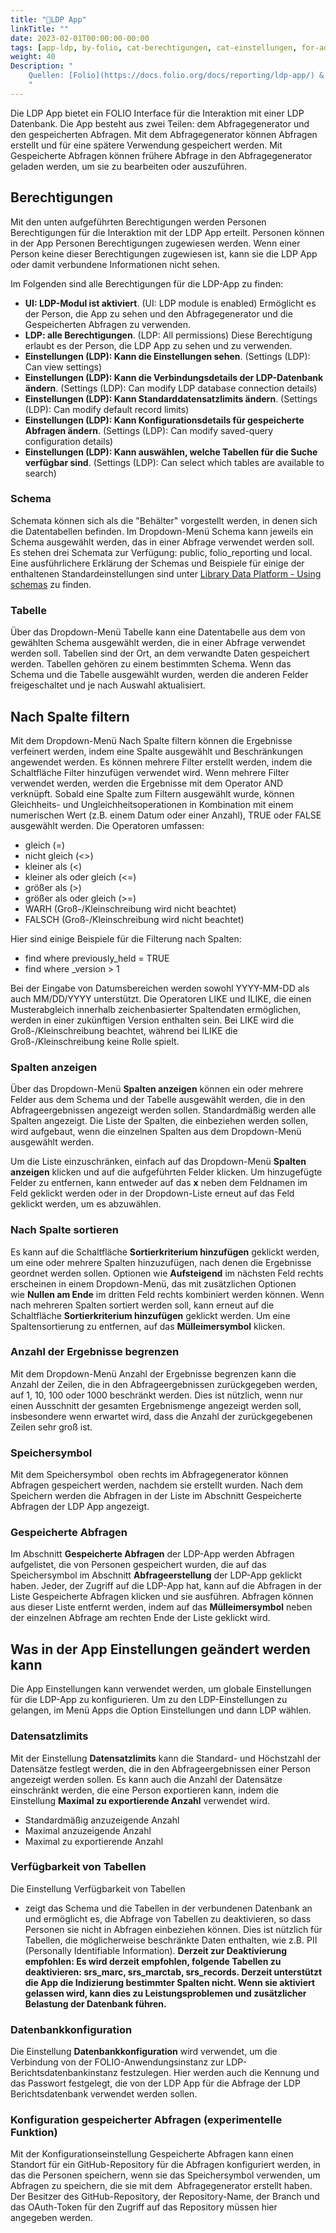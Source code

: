 ```yaml
---
title: "📱LDP App"
linkTitle: ""
date: 2023-02-01T00:00:00-00:00
tags: [app-ldp, by-folio, cat-berechtigungen, cat-einstellungen, for-admin, meta-uebersetzungsproblem]
weight: 40
Description: "
    Quellen: [Folio](https://docs.folio.org/docs/reporting/ldp-app/) & [GBV](https://info.gbv.de/pages/viewpage.action?pageId=839188652)
    "
---
```


Die LDP App bietet ein FOLIO Interface für die Interaktion mit einer LDP Datenbank. Die App besteht aus zwei Teilen: dem Abfragegenerator und den gespeicherten Abfragen. Mit dem Abfragegenerator können Abfragen erstellt und für eine spätere Verwendung gespeichert werden. Mit Gespeicherte Abfragen können frühere Abfrage in den Abfragegenerator geladen werden, um sie zu bearbeiten oder auszuführen.

## Berechtigungen

Mit den unten aufgeführten Berechtigungen werden Personen Berechtigungen für die Interaktion mit der LDP App erteilt. Personen können in der App Personen Berechtigungen zugewiesen werden. Wenn einer Person keine dieser Berechtigungen zugewiesen ist, kann sie die LDP App oder damit verbundene Informationen nicht sehen.

Im Folgenden sind alle Berechtigungen für die LDP-App zu finden:

* **UI: LDP-Modul ist aktiviert**. (UI: LDP module is enabled)
    Ermöglicht es der Person, die App zu sehen und den Abfragegenerator und die Gespeicherten Abfragen zu verwenden.
* **LDP: alle Berechtigungen**. (LDP: All permissions)
    Diese Berechtigung erlaubt es der Person, die LDP App zu sehen und zu verwenden.
* **Einstellungen (LDP): Kann die Einstellungen sehen**. (Settings (LDP): Can view settings)
* **Einstellungen (LDP): Kann die Verbindungsdetails der LDP-Datenbank ändern**. (Settings (LDP): Can modify LDP database connection details)
* **Einstellungen (LDP): Kann Standarddatensatzlimits ändern**. (Settings (LDP): Can modify default record limits)
* **Einstellungen (LDP): Kann Konfigurationsdetails für gespeicherte Abfragen ändern**. (Settings (LDP): Can modify saved-query configuration details)
* **Einstellungen (LDP): Kann auswählen, welche Tabellen für die Suche verfügbar sind**. (Settings (LDP): Can select which tables are available to search)

### Schema

Schemata können sich als die "Behälter" vorgestellt werden, in denen sich die Datentabellen befinden. Im Dropdown-Menü Schema kann jeweils ein Schema ausgewählt werden, das in einer Abfrage verwendet werden soll. Es stehen drei Schemata zur Verfügung: public, folio\_reporting und local. Eine ausführlichere Erklärung der Schemas und Beispiele für einige der enthaltenen Standardeinstellungen sind unter [Library Data Platform - Using schemas](https://docs.folio.org/docs/reporting/library-data-platform/#using-schemas) zu finden.

### Tabelle

Über das Dropdown-Menü Tabelle kann eine Datentabelle aus dem von gewählten Schema ausgewählt werden, die in einer Abfrage verwendet werden soll. Tabellen sind der Ort, an dem verwandte Daten gespeichert werden. Tabellen gehören zu einem bestimmten Schema. Wenn das Schema und die Tabelle ausgewählt wurden, werden die anderen Felder freigeschaltet und je nach Auswahl aktualisiert.

## Nach Spalte filtern

Mit dem Dropdown-Menü Nach Spalte filtern können die Ergebnisse verfeinert werden, indem eine Spalte ausgewählt und Beschränkungen angewendet werden. Es können mehrere Filter erstellt werden, indem die Schaltfläche Filter hinzufügen verwendet wird. Wenn mehrere Filter verwendet werden, werden die Ergebnisse mit dem Operator AND verknüpft. Sobald eine Spalte zum Filtern ausgewählt wurde, können Gleichheits- und Ungleichheitsoperationen in Kombination mit einem numerischen Wert (z.B. einem Datum oder einer Anzahl), TRUE oder FALSE ausgewählt werden. Die Operatoren umfassen:

* gleich (=)
* nicht gleich (<>)
* kleiner als (<)
* kleiner als oder gleich (<=)
* größer als (>)
* größer als oder gleich (>=)
* WARH (Groß-/Kleinschreibung wird nicht beachtet)
* FALSCH (Groß-/Kleinschreibung wird nicht beachtet)

Hier sind einige Beispiele für die Filterung nach Spalten:

* find where previously\_held = TRUE
* find where \_version > 1

Bei der Eingabe von Datumsbereichen werden sowohl YYYY-MM-DD als auch MM/DD/YYYY unterstützt. Die Operatoren LIKE und ILIKE, die einen Musterabgleich innerhalb zeichenbasierter Spaltendaten ermöglichen, werden in einer zukünftigen Version enthalten sein. Bei LIKE wird die Groß-/Kleinschreibung beachtet, während bei ILIKE die Groß-/Kleinschreibung keine Rolle spielt.

### Spalten anzeigen

Über das Dropdown-Menü **Spalten anzeigen** können ein oder mehrere Felder aus dem Schema und der Tabelle ausgewählt werden, die in den Abfrageergebnissen angezeigt werden sollen. Standardmäßig werden alle Spalten angezeigt. Die Liste der Spalten, die einbeziehen werden sollen, wird aufgebaut, wenn die einzelnen Spalten aus dem Dropdown-Menü ausgewählt werden.

Um die Liste einzuschränken, einfach auf das Dropdown-Menü **Spalten anzeigen** klicken und auf die aufgeführten Felder klicken. Um hinzugefügte Felder zu entfernen, kann entweder auf das **x** neben dem Feldnamen im Feld geklickt werden oder in der Dropdown-Liste erneut auf das Feld geklickt werden, um es abzuwählen.

### Nach Spalte sortieren

Es kann auf die Schaltfläche **Sortierkriterium hinzufügen** geklickt werden, um eine oder mehrere Spalten hinzuzufügen, nach denen die Ergebnisse geordnet werden sollen. Optionen wie **Aufsteigend** im nächsten Feld rechts erscheinen in einem Dropdown-Menü, das mit zusätzlichen Optionen wie **Nullen am Ende** im dritten Feld rechts kombiniert werden können. Wenn nach mehreren Spalten sortiert werden soll, kann erneut auf die Schaltfläche **Sortierkriterium hinzufügen** geklickt werden. Um eine Spaltensortierung zu entfernen, auf das **Mülleimersymbol** klicken.

### Anzahl der Ergebnisse begrenzen

Mit dem Dropdown-Menü Anzahl der Ergebnisse begrenzen kann die Anzahl der Zeilen, die in den Abfrageergebnissen zurückgegeben werden, auf 1, 10, 100 oder 1000 beschränkt werden. Dies ist nützlich, wenn nur einen Ausschnitt der gesamten Ergebnismenge angezeigt werden soll, insbesondere wenn erwartet wird, dass die Anzahl der zurückgegebenen Zeilen sehr groß ist.

### Speichersymbol

Mit dem Speichersymbol  oben rechts im Abfragegenerator können Abfragen gespeichert werden, nachdem sie erstellt wurden. Nach dem Speichern werden die Abfragen in der Liste im Abschnitt Gespeicherte Abfragen der LDP App angezeigt.

### Gespeicherte Abfragen

Im Abschnitt **Gespeicherte Abfragen** der LDP-App werden Abfragen aufgelistet, die von Personen gespeichert wurden, die auf das Speichersymbol im Abschnitt **Abfrageerstellung** der LDP-App geklickt haben. Jeder, der Zugriff auf die LDP-App hat, kann auf die Abfragen in der Liste Gespeicherte Abfragen klicken und sie ausführen. Abfragen können aus dieser Liste entfernt werden, indem auf das **Mülleimersymbol** neben der einzelnen Abfrage am rechten Ende der Liste geklickt wird.

## Was in der App Einstellungen geändert werden kann

Die App Einstellungen kann verwendet werden, um globale Einstellungen für die LDP-App zu konfigurieren. Um zu den LDP-Einstellungen zu gelangen, im Menü Apps die Option Einstellungen und dann LDP wählen.

### Datensatzlimits

Mit der Einstellung **Datensatzlimits** kann die Standard- und Höchstzahl der Datensätze festlegt werden, die in den Abfrageergebnissen einer Person angezeigt werden sollen. Es kann auch die Anzahl der Datensätze einschränkt werden, die eine Person exportieren kann, indem die Einstellung **Maximal zu exportierende Anzahl** verwendet wird.

* Standardmäßig anzuzeigende Anzahl
* Maximal anzuzeigende Anzahl
* Maximal zu exportierende Anzahl

### Verfügbarkeit von Tabellen

Die Einstellung Verfügbarkeit von Tabellen

* zeigt das Schema und die Tabellen in der verbundenen Datenbank an und ermöglicht es, die Abfrage von Tabellen zu deaktivieren, so dass Personen sie nicht in Abfragen einbeziehen können. Dies ist nützlich für Tabellen, die möglicherweise beschränkte Daten enthalten, wie z.B. PII (Personally Identifiable Information).
**Derzeit zur Deaktivierung empfohlen: Es wird derzeit empfohlen, folgende Tabellen zu deaktivieren: srs\_marc, srs\_marctab, srs\_records. Derzeit unterstützt die App die Indizierung bestimmter Spalten nicht. Wenn sie aktiviert gelassen wird, kann dies zu Leistungsproblemen und zusätzlicher Belastung der Datenbank führen.**

### Datenbankkonfiguration

Die Einstellung **Datenbankkonfiguration** wird verwendet, um die Verbindung von der FOLIO-Anwendungsinstanz zur LDP-Berichtsdatenbankinstanz festzulegen. Hier werden auch die Kennung und das Passwort festgelegt, die von der LDP App für die Abfrage der LDP Berichtsdatenbank verwendet werden sollen.

### Konfiguration gespeicherter Abfragen (experimentelle Funktion)

Mit der Konfigurationseinstellung Gespeicherte Abfragen kann einen Standort für ein GitHub-Repository für die Abfragen konfiguriert werden, in das die Personen speichern, wenn sie das Speichersymbol verwenden, um Abfragen zu speichern, die sie mit dem  Abfragegenerator erstellt haben. Der Besitzer des GitHub-Repository, der Repository-Name, der Branch und das OAuth-Token für den Zugriff auf das Repository müssen hier angegeben werden.
